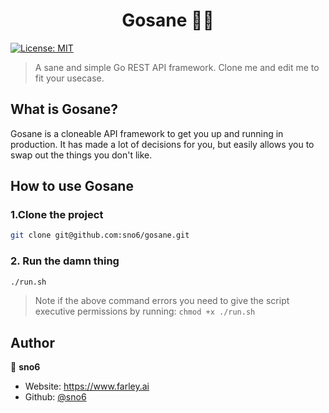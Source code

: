 <h1 align="center">Gosane 🧘‍♀️</h1>
<p>
  <a href="#" target="_blank">
    <img alt="License: MIT" src="https://img.shields.io/badge/License-MIT-yellow.svg" />
  </a>
</p>

> A sane and simple Go REST API framework. Clone me and edit me to fit your usecase.

## What is Gosane?

Gosane is a cloneable API framework to get you up and running in production. It has made a lot of decisions for you, but easily allows you to swap out the things you don't like.

## How to use Gosane

### 1.Clone the project

```sh
git clone git@github.com:sno6/gosane.git
```

### 2. Run the damn thing

```sh
./run.sh
```

> Note if the above command errors you need to give the script executive permissions by running: `chmod +x ./run.sh`

## Author

👤 **sno6**

* Website: https://www.farley.ai
* Github: [@sno6](https://github.com/sno6)